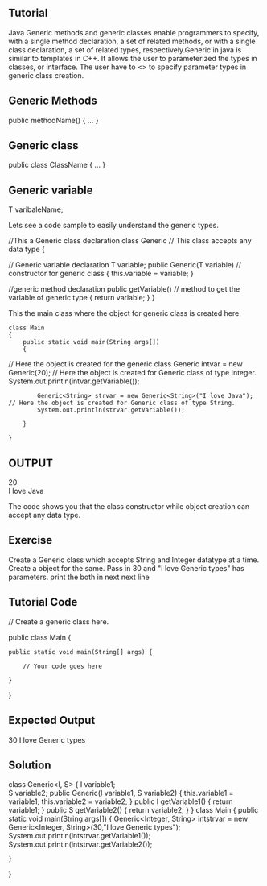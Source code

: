 Tutorial
--------

Java Generic methods and generic classes enable programmers to specify, with a single method declaration, a set of related methods, or with a single class declaration, a set of related types, respectively.Generic in java is similar to templates in C++. It allows the user to parameterized the types in classes, or interface. The user have to <> to specify parameter types in generic class creation. 


## Generic Methods
public <T> methodName()
{
    ...
}

## Generic class
public class ClassName<T>
{
    ...
}

## Generic variable
T varibaleName;

Lets see a code sample to easily understand the generic types.

//This a Generic class declaration
    class Generic<T> // This class accepts any data type
    {

// Generic variable declaration
        T variable; 
        public Generic(T variable) // constructor  for generic class
        {
            this.variable = variable;
        }

//generic method declaration
        public <T> getVariable() // method to get the variable of generic type
        {
            return variable;
        }
    }

This the main class where the object for generic class is created here.

    class Main
    {
        public static void main(String args[])
        {

// Here the object is created for the generic class
            Generic<Integer> intvar = new Generic<Integer>(20); // Here the object is created for Generic class of type Integer.
            System.out.println(intvar.getVariable());
           
            Generic<String> strvar = new Generic<String>("I love Java"); // Here the object is created for Generic class of type String.
            System.out.println(strvar.getVariable());

        }

    }

## OUTPUT
20                                                                                                                                                                                 
I love Java

The code shows you that the class constructor while object creation can accept any data type.

Exercise
--------

Create a Generic class which accepts String and Integer datatype at a time. Create a object for the same. Pass in 30 and "I love Generic types" has parameters. print the both in next next line   

Tutorial Code
-------------
// Create a generic class here.

public class Main {

    public static void main(String[] args) {

        // Your code goes here

    }

}

Expected Output
---------------
30
I love Generic types


Solution
--------

class Generic<I, S> 
{
    I variable1;  
    S variable2;
    public Generic(I variable1, S variable2) 
    {
        this.variable1 = variable1;
        this.variable2 = variable2;
    }
    public I getVariable1() 
    {
        return variable1;
    }
    public S getVariable2() 
    {
        return variable2;
    }
}
class Main
{
    public static void main(String args[])
    {
        Generic<Integer, String> intstrvar = new Generic<Integer, String>(30,"I love Generic types");
        System.out.println(intstrvar.getVariable1());
        System.out.println(intstrvar.getVariable2());

    }

}
